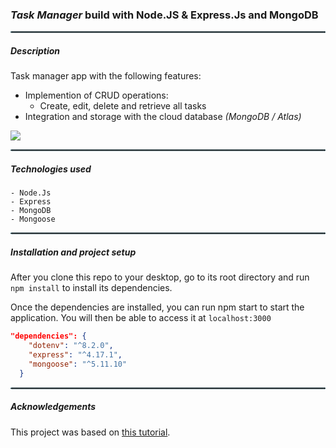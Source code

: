 ### _Task Manager_ build with Node.JS & Express.Js and MongoDB

<hr style="border:1px dotted lightblue"> </hr>

##### Description

Task manager app with the following features:

- Implemention of CRUD operations:
  - Create, edit, delete and retrieve all tasks
- Integration and storage with the cloud database _(MongoDB / Atlas)_

![](public/task_manager.gif)

<hr style="border:1px dotted lightblue"> </hr>

##### Technologies used

    - Node.Js
    - Express
    - MongoDB
    - Mongoose

<hr style="border:1px dotted lightblue"> </hr>

##### Installation and project setup

After you clone this repo to your desktop, go to its root directory and run `npm install` to install its dependencies.

Once the dependencies are installed, you can run npm start to start the application. You will then be able to access it at `localhost:3000`

```json
"dependencies": {
    "dotenv": "^8.2.0",
    "express": "^4.17.1",
    "mongoose": "^5.11.10"
  }
```

<hr style="border:1px dotted lightblue"> </hr>

##### Acknowledgements

This project was based on [this tutorial](https://www.udemy.com/course/nodejs-tutorial-and-projects-course/).
